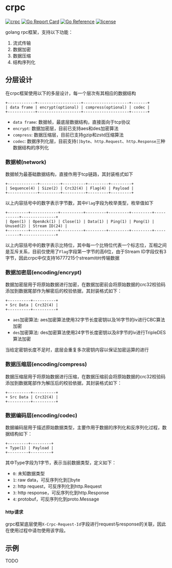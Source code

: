 # crpc

[![crpc](https://github.com/lwch/crpc/actions/workflows/build.yml/badge.svg)](https://github.com/lwch/crpc/actions/workflows/build.yml)
[![Go Report Card](https://goreportcard.com/badge/github.com/lwch/crpc)](https://goreportcard.com/report/github.com/lwch/crpc)
[![Go Reference](https://pkg.go.dev/badge/badge/github.com/lwch/crpc.svg)](https://pkg.go.dev/badge/github.com/lwch/crpc)
[![license](https://img.shields.io/github/license/lwch/crpc)](https://opensource.org/licenses/MIT)

golang rpc框架，支持以下功能：

1. 流式传输
2. 数据加密
3. 数据压缩
4. 结构序列化

## 分层设计

在crpc框架使用以下的多层设计，每一个层次有其相应的数据结构

    +------------+-------------------+--------------------+-------+
    | data frame | encrypt(optional) | compress(optional) | codec |
    +------------+-------------------+--------------------+-------+

- `data frame`: 数据帧，最底层数据结构，直接面向于tcp协议
- `encrypt`: 数据加密层，目前已支持aes和des加密算法
- `compress`: 数据压缩层，目前已支持gzip和zstd压缩算法
- `codec`: 数据序列化层，目前支持`[]byte`、`http.Request`、`http.Response`三种数据结构的序列化

### 数据帧(network)

数据帧为最基础数据结构，直接作用于tcp链路，其封装格式如下

    +-------------+---------+----------+---------+---------+
    | Sequence(4) | Size(2) | Crc32(4) | Flag(4) | Payload |
    +-------------+---------+----------+---------+---------+

以上内容括号中的数字表示字节数，其中`Flag`字段为枚举类型，枚举值如下

    +---------+------------+----------+---------+---------+---------+-----------+---------------+
    | Open(1) | OpenAck(1) | Close(1) | Data(1) | Ping(1) | Pong(1) | Unused(2) | Stream ID(24) |
    +---------+------------+----------+---------+---------+---------+-----------+---------------+

以上内容括号中的数字表示比特位，其中每一个比特位代表一个标志位，互相之间是互斥关系，目前仅使用了`Flag`字段第一字节的高6位，由于Stream ID字段仅有3字节，因此crpc中仅支持16777215个stream`同时`传输数据

### 数据加密层(encoding/encrypt)

数据加密层用于将原始数据进行加密，在数据加密前会将原始数据的crc32校验码添加到数据尾部作为解密后的校验依据，其封装格式如下：

    +----------+----------+
    + Src Data | Crc32(4) |
    +----------+----------+

- `aes`加密算法: aes加密算法使用32字节长度密钥以及16字节的iv进行CBC算法加密
- `des`加密算法: des加密算法使用24字节长度密钥以及8字节的iv进行TripleDES算法加密

当给定密钥长度不足时，底层会重复多次密钥内容以保证加密运算的进行

### 数据压缩层(encoding/compress)

数据压缩层用于将原始数据进行压缩，在数据压缩前会将原始数据的crc32校验码添加到数据尾部作为解压后的校验依据，其封装格式如下：

    +----------+----------+
    + Src Data | Crc32(4) |
    +----------+----------+

### 数据编码层(encoding/codec)

数据编码层用于描述原始数据类型，主要作用于数据的序列化和反序列化过程，数据结构如下：

    +---------+---------+
    + Type(1) | Payload |
    +---------+---------+

其中Type字段为1字节，表示当前数据类型，定义如下：

- `0`: 未知数据类型
- `1`: raw data，可反序列化到[]byte
- `2`: http request，可反序列化到http.Request
- `3`: http response，可反序列化到http.Response
- `4`: protobuf，可反序列化到proto.Message

#### http请求

grpc框架底层使用`X-Crpc-Request-Id`字段进行request与response的关联，因此在使用过程中请勿使用该字段。

## 示例

TODO